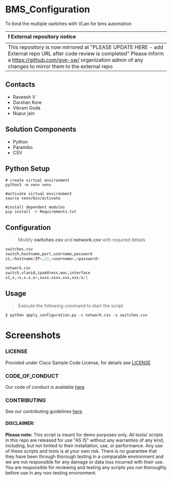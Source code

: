 # BMS_Configuration
To bind the multiple switches with VLan for bms automation

| :exclamation:  External repository notice   |
|:---------------------------|
| This repository is now mirrored at "PLEASE UPDATE HERE - add External repo URL after code review is completed"  Please inform a https://github.com/gve-sw/ organization admin of any changes to mirror them to the external repo |
## Contacts
* Raveesh V
* Darshan Kore
* Vikram Goda
* Nupur jain

## Solution Components
*  Python
*  Paramiko
*  CSV

## Python Setup
```shell script
# create virtual environment
python3 -m venv venv

#activate virtual environment
source venv/bin/activate

#install dependent modules
pip install -r Requirements.txt
```

## Configuration
>Modify **switches.csv** and **network.csv** with required details

```python
switches.csv
switch,hostname,port,username,password
s1,<hostname/IP>,22,<username>,<password>

network.csv
switch,vlanid,ipaddress,mac,interface
s1,x,<x.x.x.x>,xxxx.xxxx.xxx,xxx/x/1

```

## Usage

>Execute the following command to start the script

    $ python apply_configuration.py -c network.csv -s switches.csv

# Screenshots


### LICENSE

Provided under Cisco Sample Code License, for details see [LICENSE](LICENSE.md)

### CODE_OF_CONDUCT

Our code of conduct is available [here](CODE_OF_CONDUCT.md)

### CONTRIBUTING

See our contributing guidelines [here](CONTRIBUTING.md)

#### DISCLAIMER:
<b>Please note:</b> This script is meant for demo purposes only. All tools/ scripts in this repo are released for use "AS IS" without any warranties of any kind, including, but not limited to their installation, use, or performance. Any use of these scripts and tools is at your own risk. There is no guarantee that they have been through thorough testing in a comparable environment and we are not responsible for any damage or data loss incurred with their use.
You are responsible for reviewing and testing any scripts you run thoroughly before use in any non-testing environment.
